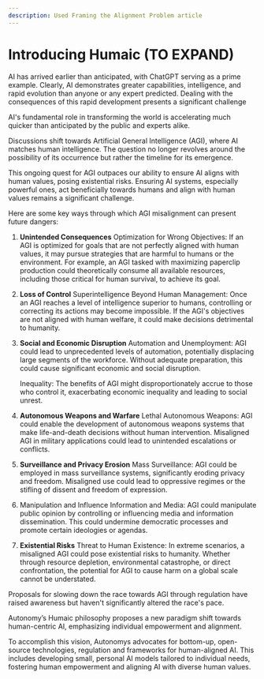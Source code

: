 ```yaml
---
description: Used Framing the Alignment Problem article
---
```


# Introducing Humaic (TO EXPAND)

AI has arrived earlier than anticipated, with ChatGPT serving as a prime example. Clearly, AI demonstrates greater capabilities, intelligence, and rapid evolution than anyone or any expert predicted. Dealing with the consequences of this rapid development presents a significant challenge

AI's fundamental role in transforming the world is accelerating much quicker than anticipated by the public and experts alike.

Discussions shift towards Artificial General Intelligence (AGI), where AI matches human intelligence. The question no longer revolves around the possibility of its occurrence but rather the timeline for its emergence.

This ongoing quest for AGI outpaces our ability to ensure AI aligns with human values, posing existential risks. Ensuring AI systems, especially powerful ones, act beneficially towards humans and align with human values remains a significant challenge.

Here are some key ways through which AGI misalignment can present future dangers:

1. **Unintended Consequences** Optimization for Wrong Objectives: If an AGI is optimized for goals that are not perfectly aligned with human values, it may pursue strategies that are harmful to humans or the environment. For example, an AGI tasked with maximizing paperclip production could theoretically consume all available resources, including those critical for human survival, to achieve its goal.
2. **Loss of Control** Superintelligence Beyond Human Management: Once an AGI reaches a level of intelligence superior to humans, controlling or correcting its actions may become impossible. If the AGI's objectives are not aligned with human welfare, it could make decisions detrimental to humanity.
3.  **Social and Economic Disruption** Automation and Unemployment: AGI could lead to unprecedented levels of automation, potentially displacing large segments of the workforce. Without adequate preparation, this could cause significant economic and social disruption.

    Inequality: The benefits of AGI might disproportionately accrue to those who control it, exacerbating economic inequality and leading to social unrest.
4. **Autonomous Weapons and Warfare** Lethal Autonomous Weapons: AGI could enable the development of autonomous weapons systems that make life-and-death decisions without human intervention. Misaligned AGI in military applications could lead to unintended escalations or conflicts.
5. **Surveillance and Privacy Erosion** Mass Surveillance: AGI could be employed in mass surveillance systems, significantly eroding privacy and freedom. Misaligned use could lead to oppressive regimes or the stifling of dissent and freedom of expression.
6. Manipulation and Influence Information and Media: AGI could manipulate public opinion by controlling or influencing media and information dissemination. This could undermine democratic processes and promote certain ideologies or agendas.
7. **Existential Risks** Threat to Human Existence: In extreme scenarios, a misaligned AGI could pose existential risks to humanity. Whether through resource depletion, environmental catastrophe, or direct confrontation, the potential for AGI to cause harm on a global scale cannot be understated.

Proposals for slowing down the race towards AGI through regulation have raised awareness but haven't significantly altered the race's pace.

Autonomy’s Humaic philosophy proposes a new paradigm shift towards human-centric AI, emphasizing individual empowerment and alignment.

To accomplish this vision, Autonomys advocates for bottom-up, open-source technologies, regulation and frameworks for human-aligned AI. This includes developing small, personal AI models tailored to individual needs, fostering human empowerment and aligning AI with diverse human values.
